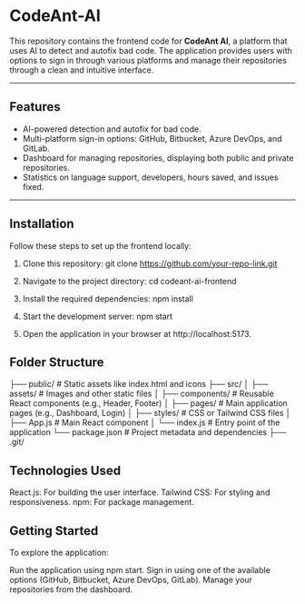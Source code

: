 # CodeAnt-AI

This repository contains the frontend code for **CodeAnt AI**, a platform that uses AI to detect and autofix bad code. The application provides users with options to sign in through various platforms and manage their repositories through a clean and intuitive interface.

---

## Features

- AI-powered detection and autofix for bad code.
- Multi-platform sign-in options: GitHub, Bitbucket, Azure DevOps, and GitLab.
- Dashboard for managing repositories, displaying both public and private repositories.
- Statistics on language support, developers, hours saved, and issues fixed.

---

## Installation

Follow these steps to set up the frontend locally:

1. Clone this repository:
   git clone https://github.com/your-repo-link.git

2. Navigate to the project directory:
   cd codeant-ai-frontend

3. Install the required dependencies:
   npm install

4. Start the development server:
   npm start

5. Open the application in your browser at http://localhost:5173.

## Folder Structure

├── public/          # Static assets like index.html and icons
├── src/
│   ├── assets/      # Images and other static files
│   ├── components/  # Reusable React components (e.g., Header, Footer)
│   ├── pages/       # Main application pages (e.g., Dashboard, Login)
│   ├── styles/      # CSS or Tailwind CSS files
│   ├── App.js       # Main React component
│   └── index.js     # Entry point of the application
└── package.json     # Project metadata and dependencies
├── .git/

## Technologies Used

React.js: For building the user interface.
Tailwind CSS: For styling and responsiveness.
npm: For package management.

## Getting Started

To explore the application:

Run the application using npm start.
Sign in using one of the available options (GitHub, Bitbucket, Azure DevOps, GitLab).
Manage your repositories from the dashboard.
